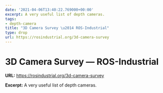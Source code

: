 ```yaml
---
date: '2021-04-06T13:40:22.769000+00:00'
excerpt: A very useful list of depth cameras.
tags:
- depth-camera
title: "3D Camera Survey \u2014 ROS-Industrial"
type: drop
url: https://rosindustrial.org/3d-camera-survey
---
```


# 3D Camera Survey — ROS-Industrial

**URL:** https://rosindustrial.org/3d-camera-survey

**Excerpt:** A very useful list of depth cameras.
